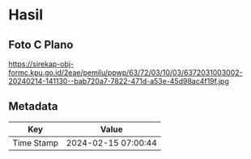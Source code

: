 # Hasil

## Foto C Plano

https://sirekap-obj-formc.kpu.go.id/2eae/pemilu/ppwp/63/72/03/10/03/6372031003002-20240214-141130--bab720a7-7822-471d-a53e-45d98ac4f19f.jpg


## Metadata

| Key        | Value               |
| ---------- | ------------------- |
| Time Stamp | 2024-02-15 07:00:44 |



